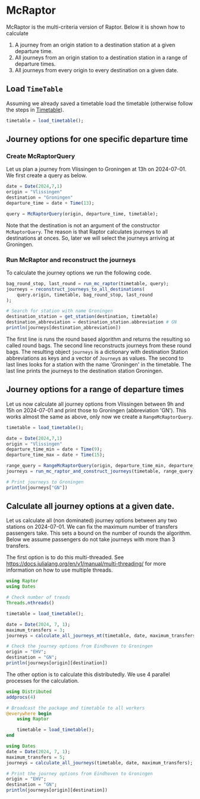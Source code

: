 # McRaptor

McRaptor is the multi-criteria version of Raptor.
Below it is shown how to calculate
1. A journey from an origin station to a destination station at a given departure time.
2. All journeys from an origin station to a destination station in a range of departure times.
3. All journeys from every origin to every destination on a given date. 

## Load `TimeTable`
Assuming we already saved a timetable load the timetable (otherwise follow the steps in [Timetable](@ref)).

```julia
timetable = load_timetable(); 
```

## Journey options for one specific departure time

### Create McRaptorQuery
Let us plan a journey from Vlissingen to Groningen at 13h on 2024-07-01. We first create a query as below.

```julia
date = Date(2024,7,1)
origin = "Vlissingen"
destination = "Groningen"
departure_time = date + Time(13);

query = McRaptorQuery(origin, departure_time, timetable);
```
Note that the destination is not an argument of the constructor `McRaptorQuery`. 
The reason is that Raptor calculates journeys to all destinations at onces. 
So, later we will select the journeys arriving at Groningen.

### Run McRaptor and reconstruct the journeys
To calculate the journey options we run the following code.

```julia
bag_round_stop, last_round = run_mc_raptor(timetable, query);
journeys = reconstruct_journeys_to_all_destinations(
    query.origin, timetable, bag_round_stop, last_round
);

# Search for station with name Groningen
destination_station = get_station(destination, timetable)
destination_abbreviation = destination_station.abbreviation # GN
println(journeys[destination_abbreviation])
```
The first line is runs the round based algorithm and returns the resulting so called round bags.
The second line reconstructs journeys from these round bags.
The resulting object `journeys` is a dictionary with destination Station abbreviations as keys and a vector of `Journey`s as values. 
The second to last lines looks for a station with the name 'Groningen' in the timetable. 
The last line prints the journeys to the destination station Groningen.

## Journey options for a range of departure times
Let us now calculate all journey options from Vlissingen between 9h and 15h on 2024-07-01 and print those to Groningen (abbreviation 'GN').
This works almost the same as above, only now we create a `RangeMcRaptorQuery`. 

```julia
timetable = load_timetable();

date = Date(2024,7,1)
origin = "Vlissingen"
departure_time_min = date + Time(9);
departure_time_max = date + Time(15);

range_query = RangeMcRaptorQuery(origin, departure_time_min, departure_time_max, timetable);
journeys = run_mc_raptor_and_construct_journeys(timetable, range_query);

# Print journeys to Groningen
println(journeys["GN"])
```

## Calculate all journey options at a given date.
Let us calculate all (non dominated) journey options between any two stations on 2024-07-01.
We can fix the maximum number of transfers passengers take. 
This sets a bound on the number of rounds the algorithm.
Below we assume passengers do not take journeys with more than 3 transfers.

The first option is to do this multi-threaded.
See https://docs.julialang.org/en/v1/manual/multi-threading/ for more information on how to use multiple threads.

```julia
using Raptor
using Dates

# Check number of treads
Threads.nthreads()

timetable = load_timetable();

date = Date(2024, 7, 1);
maximum_transfers = 3;
journeys = calculate_all_journeys_mt(timetable, date, maximum_transfers);

# Check the journey options from Eindhoven to Groningen
origin = "EHV";
destination = "GN";
println(journeys[origin][destination])
```

The other option is to calculate this distributedly.
We use 4 parallel processes for the calculation.

```julia
using Distributed
addprocs(4)

# Broadcast the package and timetable to all workers
@everywhere begin
    using Raptor

    timetable = load_timetable();
end

using Dates
date = Date(2024, 7, 1);
maximum_transfers = 5;
journeys = calculate_all_journeys(timetable, date, maximum_transfers);

# Print the journey options from Eindhoven to Groningen
origin = "EHV";
destination = "GN";
println(journeys[origin][destination]) 
```

